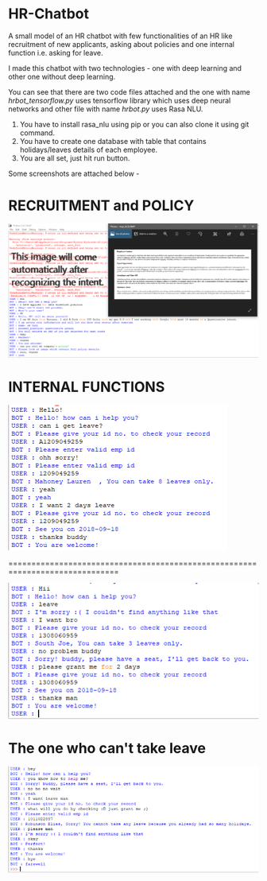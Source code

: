 # HR-Chatbot
A small model of an HR chatbot with few functionalities of an HR like recruitment of new applicants, asking about policies and one internal function i.e. asking for leave.

I made this chatbot with two technologies - one with deep learning and other one without deep learning.

You can see that there are two code files attached and the one with name *hrbot_tensorflow.py* uses tensorflow library which uses deep neural networks and other file with name *hrbot.py* uses Rasa NLU.


1. You have to install rasa_nlu using pip or you can also clone it using git command.
2. You have to create one database with table that contains holidays/leaves details of each employee.
3. You are all set, just hit run button.

Some screenshots are attached below - 


# RECRUITMENT and POLICY
![alt text](https://raw.githubusercontent.com/AnmolKankariya/HR-Chatbot/master/hrbot%20recruitment%20screen_2.png?raw=true)

# INTERNAL FUNCTIONS
![alt text](https://raw.githubusercontent.com/AnmolKankariya/HR-Chatbot/master/internal%20hr%20function.PNG?raw=true)

==============================================================================

![alt text](https://raw.githubusercontent.com/AnmolKankariya/HR-Chatbot/master/leave%20screenshor.PNG?raw=true)

# The one who can't take leave
![alt text](https://raw.githubusercontent.com/AnmolKankariya/HR-Chatbot/master/person%20with%200%20leave%20left.PNG?raw=true)
